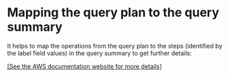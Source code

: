 # Mapping the query plan to the query summary<a name="query-plan-summary-map"></a>

It helps to map the operations from the query plan to the steps \(identified by the label field values\) in the query summary to get further details:

[\[See the AWS documentation website for more details\]](http://docs.aws.amazon.com/redshift/latest/dg/query-plan-summary-map.html)